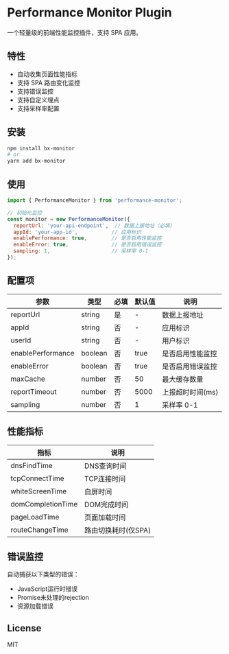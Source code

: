 # Performance Monitor Plugin

一个轻量级的前端性能监控插件，支持 SPA 应用。

## 特性
- 自动收集页面性能指标
- 支持 SPA 路由变化监控
- 支持错误监控
- 支持自定义埋点
- 支持采样率配置

## 安装 
```bash
npm install bx-monitor
# or
yarn add bx-monitor
```

## 使用

```javascript
import { PerformanceMonitor } from 'performance-monitor';

// 初始化监控
const monitor = new PerformanceMonitor({
  reportUrl: 'your-api-endpoint',  // 数据上报地址（必填）
  appId: 'your-app-id',           // 应用标识
  enablePerformance: true,        // 是否启用性能监控
  enableError: true,              // 是否启用错误监控
  sampling: 1,                    // 采样率 0-1
});
```

## 配置项

| 参数 | 类型 | 必填 | 默认值 | 说明 |
| --- | --- | --- | --- | --- |
| reportUrl | string | 是 | - | 数据上报地址 |
| appId | string | 否 | - | 应用标识 |
| userId | string | 否 | - | 用户标识 |
| enablePerformance | boolean | 否 | true | 是否启用性能监控 |
| enableError | boolean | 否 | true | 是否启用错误监控 |
| maxCache | number | 否 | 50 | 最大缓存数量 |
| reportTimeout | number | 否 | 5000 | 上报超时时间(ms) |
| sampling | number | 否 | 1 | 采样率 0-1 |

## 性能指标

| 指标 | 说明 |
| --- | --- |
| dnsFindTime | DNS查询时间 |
| tcpConnectTime | TCP连接时间 |
| whiteScreenTime | 白屏时间 |
| domCompletionTime | DOM完成时间 |
| pageLoadTime | 页面加载时间 |
| routeChangeTime | 路由切换耗时(仅SPA) |

## 错误监控

自动捕获以下类型的错误：
- JavaScript运行时错误
- Promise未处理的rejection
- 资源加载错误

## License

MIT 